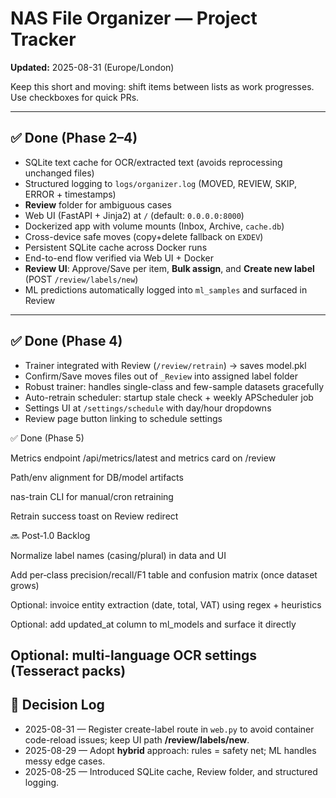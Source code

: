 # NAS File Organizer — Project Tracker

**Updated:** 2025-08-31 (Europe/London)

Keep this short and moving: shift items between lists as work progresses. Use checkboxes for quick PRs.

---

## ✅ Done (Phase 2–4)
- SQLite text cache for OCR/extracted text (avoids reprocessing unchanged files)
- Structured logging to `logs/organizer.log` (MOVED, REVIEW, SKIP, ERROR + timestamps)
- **Review** folder for ambiguous cases
- Web UI (FastAPI + Jinja2) at `/` (default: `0.0.0.0:8000`)
- Dockerized app with volume mounts (Inbox, Archive, `cache.db`)
- Cross-device safe moves (copy+delete fallback on `EXDEV`)
- Persistent SQLite cache across Docker runs
- End-to-end flow verified via Web UI + Docker
- **Review UI**: Approve/Save per item, **Bulk assign**, and **Create new label** (POST `/review/labels/new`)
- ML predictions automatically logged into `ml_samples` and surfaced in Review

---

## ✅ Done (Phase 4)
- Trainer integrated with Review (`/review/retrain`) → saves model.pkl
- Confirm/Save moves files out of `_Review` into assigned label folder
- Robust trainer: handles single-class and few-sample datasets gracefully
- Auto-retrain scheduler: startup stale check + weekly APScheduler job
- Settings UI at `/settings/schedule` with day/hour dropdowns
- Review page button linking to schedule settings

✅ Done (Phase 5)

Metrics endpoint /api/metrics/latest and metrics card on /review

Path/env alignment for DB/model artifacts

nas-train CLI for manual/cron retraining

Retrain success toast on Review redirect

🔜 Post‑1.0 Backlog

Normalize label names (casing/plural) in data and UI

Add per‑class precision/recall/F1 table and confusion matrix (once dataset grows)

Optional: invoice entity extraction (date, total, VAT) using regex + heuristics

Optional: add updated_at column to ml_models and surface it directly

Optional: multi-language OCR settings (Tesseract packs)
---

## 🧭 Decision Log
- 2025-08-31 — Register create-label route in `web.py` to avoid container code-reload issues; keep UI path **/review/labels/new**.
- 2025-08-29 — Adopt **hybrid** approach: rules = safety net; ML handles messy edge cases.
- 2025-08-25 — Introduced SQLite cache, Review folder, and structured logging.

